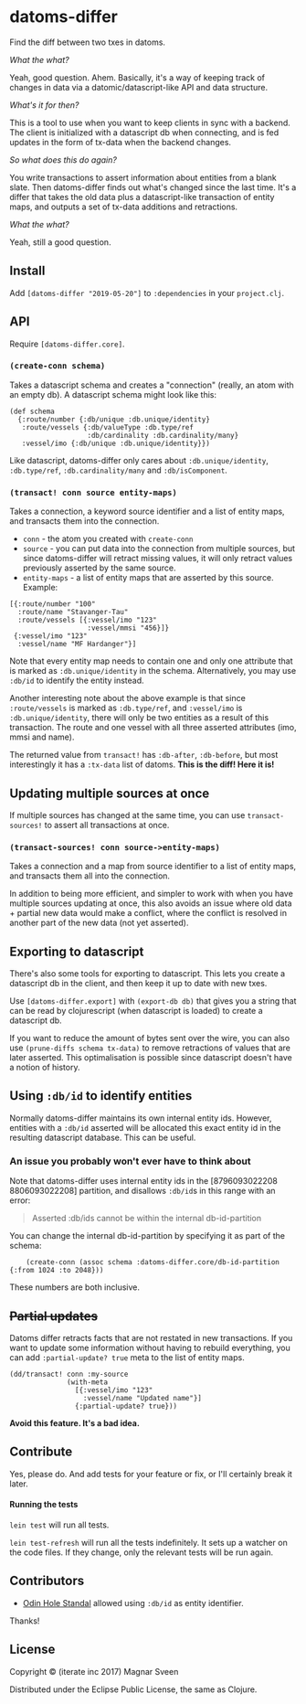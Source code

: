 # datoms-differ

Find the diff between two txes in datoms.

*What the what?*

Yeah, good question. Ahem. Basically, it's a way of keeping track of changes in
data via a datomic/datascript-like API and data structure.

*What's it for then?*

This is a tool to use when you want to keep clients in sync with a backend. The
client is initialized with a datascript db when connecting, and is fed updates
in the form of tx-data when the backend changes.

*So what does this do again?*

You write transactions to assert information about entities from a blank slate.
Then datoms-differ finds out what's changed since the last time. It's a differ
that takes the old data plus a datascript-like transaction of entity maps, and
outputs a set of tx-data additions and retractions.

*What the what?*

Yeah, still a good question.

## Install

Add `[datoms-differ "2019-05-20"]` to `:dependencies` in your `project.clj`.

## API

Require `[datoms-differ.core]`.

### `(create-conn schema)`

Takes a datascript schema and creates a "connection" (really, an atom with an
empty db). A datascript schema might look like this:

```
(def schema
  {:route/number {:db/unique :db.unique/identity}
   :route/vessels {:db/valueType :db.type/ref
                   :db/cardinality :db.cardinality/many}
   :vessel/imo {:db/unique :db.unique/identity}})
```

Like datascript, datoms-differ only cares about `:db.unique/identity`,
`:db.type/ref`, `:db.cardinality/many` and `:db/isComponent`.

### `(transact! conn source entity-maps)`

Takes a connection, a keyword source identifier and a list of entity maps, and
transacts them into the connection.

- `conn` - the atom you created with `create-conn`
- `source` - you can put data into the connection from multiple sources, but
  since datoms-differ will retract missing values, it will only retract values
  previously asserted by the same source.
- `entity-maps` - a list of entity maps that are asserted by this source. Example:

```
[{:route/number "100"
  :route/name "Stavanger-Tau"
  :route/vessels [{:vessel/imo "123"
                   :vessel/mmsi "456}]}
 {:vessel/imo "123"
  :vessel/name "MF Hardanger"}]
```

Note that every entity map needs to contain one and only one attribute that is
marked as `:db.unique/identity` in the schema. Alternatively, you may use `:db/id` to identify the entity instead.

Another interesting note about the above example is that since `:route/vessels`
is marked as `:db.type/ref`, and `:vessel/imo` is `:db.unique/identity`, there
will only be two entities as a result of this transaction. The route and one
vessel with all three asserted attributes (imo, mmsi and name).

The returned value from `transact!` has `:db-after`, `:db-before`, but most
interestingly it has a `:tx-data` list of datoms. **This is the diff! Here it
is!**

## Updating multiple sources at once

If multiple sources has changed at the same time, you can use
`transact-sources!` to assert all transactions at once.

### `(transact-sources! conn source->entity-maps)`

Takes a connection and a map from source identifier to a list of entity maps,
and transacts them all into the connection.

In addition to being more efficient, and simpler to work with when you have
multiple sources updating at once, this also avoids an issue where old data +
partial new data would make a conflict, where the conflict is resolved in
another part of the new data (not yet asserted).

## Exporting to datascript

There's also some tools for exporting to datascript. This lets you create a
datascript db in the client, and then keep it up to date with new txes.

Use `[datoms-differ.export]` with `(export-db db)` that gives you a string that
can be read by clojurescript (when datascript is loaded) to create a datascript
db.

If you want to reduce the amount of bytes sent over the wire, you can also use
`(prune-diffs schema tx-data)` to remove retractions of values that are later
asserted. This optimalisation is possible since datascript doesn't have a notion
of history.

## Using `:db/id` to identify entities

Normally datoms-differ maintains its own internal entity ids. However, entities
with a `:db/id` asserted will be allocated this exact entity id in the resulting
datascript database. This can be useful.

### An issue you probably won't ever have to think about

Note that datoms-differ uses internal entity ids in the [8796093022208
8806093022208] partition, and disallows `:db/id`s in this range with an error:

> Asserted :db/ids cannot be within the internal db-id-partition

You can change the internal db-id-partition by specifying it as part of the schema:

```
    (create-conn (assoc schema :datoms-differ.core/db-id-partition {:from 1024 :to 2048}))
```

These numbers are both inclusive.

## ~~Partial updates~~

Datoms differ retracts facts that are not restated in new transactions. If you
want to update some information without having to rebuild everything, you can
add `:partial-update? true` meta to the list of entity maps.

```
(dd/transact! conn :my-source
              (with-meta
                [{:vessel/imo "123"
                  :vessel/name "Updated name"}]
                {:partial-update? true}))
```

**Avoid this feature. It's a bad idea.**

## Contribute

Yes, please do. And add tests for your feature or fix, or I'll
certainly break it later.

#### Running the tests

`lein test` will run all tests.

`lein test-refresh` will run all the tests indefinitely. It sets up a
watcher on the code files. If they change, only the relevant tests will be
run again.

## Contributors

- [Odin Hole Standal](https://github.com/Odinodin) allowed using `:db/id` as entity identifier.

Thanks!

## License

Copyright © (iterate inc 2017) Magnar Sveen

Distributed under the Eclipse Public License, the same as Clojure.
